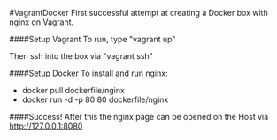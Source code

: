 #VagrantDocker
First successful attempt at creating a Docker box with nginx on Vagrant.

####Setup Vagrant
To run, type "vagrant up"

Then ssh into the box via "vagrant ssh"

####Setup Docker
To install and run nginx:

* docker pull dockerfile/nginx
* docker run -d -p 80:80 dockerfile/nginx

####Success!
After this the nginx page can be opened on the Host via http://127.0.0.1:8080